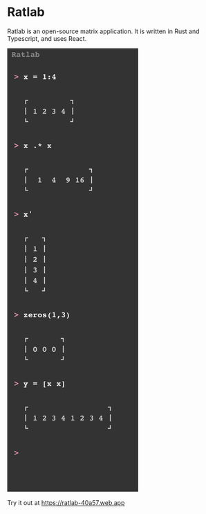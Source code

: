 # Ratlab

Ratlab is an open-source matrix application.
It is written in Rust and Typescript, and uses React.

![Screenshot](https://github.com/aghoneim92/ratlab/raw/master/ratlab.png)

Try it out at https://ratlab-40a57.web.app
